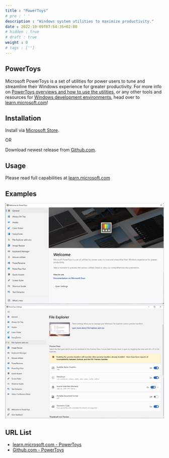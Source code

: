 ```yaml
---
title : "PowerToys"
# pre : ' '
description : "Windows system utilities to maximize productivity."
date : 2022-10-09T07:54:35+02:00
# hidden : true
# draft : true
weight : 0
# tags : ['']
---
```


## PowerToys

Microsoft PowerToys is a set of utilities for power users to tune and streamline their Windows experience for greater productivity. For more info on [PowerToys overviews and how to use the utilities](https://aka.ms/powertoys-docs), or any other tools and resources for [Windows development environments](https://learn.microsoft.com/windows/dev-environment/overview), head over to [learn.microsoft.com](https://aka.ms/powertoys-docs)!

## Installation

Install via [Microsoft Store](https://apps.microsoft.com/store/detail/microsoft-powertoys/XP89DCGQ3K6VLD).

OR

Download newest release from [Github.com](https://github.com/microsoft/PowerToys/releases).

## Usage

Please read full capabilities at [learn.microsoft.com](https://learn.microsoft.com/en-us/windows/powertoys/)

## Examples

![example](images/example1.png)
![example](images/example2.png)

## URL List

* [learn.microsoft.com - PowerToys](https://learn.microsoft.com/en-us/windows/powertoys/)
* [Github.com - PowerToys](https://github.com/microsoft/PowerToys)
